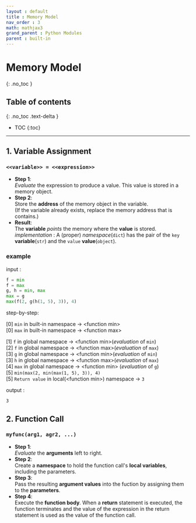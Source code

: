 ```yaml
---
layout : default
title : Memory Model
nav_order : 3
math: mathjax3
grand_parent : Python Modules
parent : built-in
---
```


# Memory Model
{: .no_toc }

## Table of contents
{: .no_toc .text-delta }

- TOC
{:toc}

---

## 1. Variable Assignment

### ```<<variable>> = <<expression>> ```

- **Step 1**:  
*Evaluate* the expression to produce a value. This value is stored in a memory object.
- **Step 2**:  
Store the **address** of the memory object in the variable.  
(If the variable already exists, replace the memory address that is contains.)
- **Result**:  
The **variable** *points* the memory where the **value** is stored.  
*implementation* : A (proper) *namespace*(```dict```) has the pair of the ```key``` **variable**(```str```) and the ```value``` **value**(```object```).

### example

input :

```python
f = min
f = max
g, h = min, max
max = g
max(f(2, g(h(1, 5), 3)), 4)
```

step-by-step:  

[0] ```min``` in built-in namespace → \<function min\>  
[0] ```max``` in built-in namespace → \<function max\> 

[1] ```f``` in global namespace → \<function min\>(*evaluation* of ```min```)  
[2] ```f``` in global namespace → \<function max\>(*evaluation* of ```max```)  
[3] ```g``` in global namespace → \<function min\>(*evaluation* of ```min```)  
[3] ```h``` in global namespace → \<function max\>(*evaluation* of ```max```)  
[4] ```max``` in global namespace → \<function min\> (*evaluation* of ```g```)  
[5] ```min(max(2, min(max(1, 5), 3)), 4)```  
[5] ```Return value``` in local(\<function min\>) namespace → ```3```


output :

```console
3
```


## 2. Function Call

### ```myfunc(arg1, agr2, ...)```

- **Step 1**:  
*Evaluate* the **arguments** left to right.
- **Step 2**:  
Create a **namespace** to hold the function call's **local variables**, including the parameters.
- **Step 3**:  
Pass the resulting **argument values** into the fuction by assigning them to the **parameters**.
- **Step 4**:  
Execute the **function body**. When a **return** statement is executed, the function terminates and the value of the expression in the return statement is used as the value of the function call.
